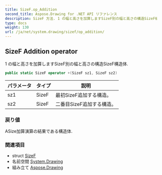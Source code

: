 ```yaml
---
title: SizeF.op_Addition
second_title: Aspose.Drawing for .NET API リファレンス
description: SizeF 方法. 1 の幅と高さを加算しますSizeF別の幅と高さの構造SizeF構造体.
type: docs
weight: 130
url: /ja/net/system.drawing/sizef/op_addition/
---
```

## SizeF Addition operator

1 の幅と高さを加算しますSizeF別の幅と高さの構造SizeF構造体.

```csharp
public static SizeF operator +(SizeF sz1, SizeF sz2)
```

| パラメータ | タイプ | 説明 |
| --- | --- | --- |
| sz1 | SizeF | 最初SizeF追加する構造。 |
| sz2 | SizeF | 二番目SizeF追加する構造。 |

### 戻り値

ASize加算演算の結果である構造体.

### 関連項目

* struct [SizeF](../)
* 名前空間 [System.Drawing](../../sizef/)
* 組み立て [Aspose.Drawing](../../../)


